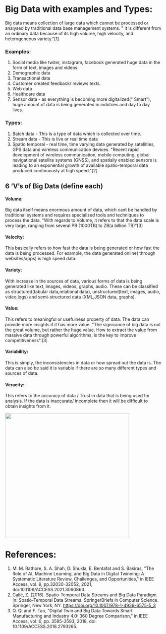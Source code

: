 # Big Data with examples and Types:
 Big data means collection of large data which cannot be processed or analysed by traditional data base management systems.
 " It is different from an ordinary data because of
 its high volume, high velocity, and heterogeneous variety."[1]

 ### Examples:
 1. Social media like twiter, instagram, facebook generated huge data in the form of text, images and videos.
 2. Demographic data
 3. Transactional data
 4. Customer created feedback/ reviews texts.
 5. Web data
 6. Healthcare data
 7. Sensor data - as everything is becoming more digitalized(" Smart"), huge amount of data is being generated in indutries and day to day lives.

 ### Types:
 1. Batch data - This is a type of data which is collected over time.
 2. Stream data - This is live or real time data
 3. Spatio temporal - real time, time varying data generated by satellities, GPS data and wireless communication devices.
 "Recent rapid development of wireless communication, mobile computing, global navigational satellite systems (GNSS), and spatially enabled sensors is leading to an exponential growth of available spatio-temporal data produced continuously at high speed."[2]

## 6 ‘V’s of Big Data (define each) 
#### Volume:
Big data itself means enormous amount of data, which cant be handled by traditional systems and requires specialized tools and techniques to process the data. "With regards to Volume, it refers to that the data scale is very large, ranging from several PB (1000TB) to  ZB(a billion TB)"[3]
#### Velocity:
This basically refers to how fast the data is being generated or how fast the data is being processed. For example, the data generated online( through websites/apps) is high speed data.
#### Variety:
With increase in the sources of data, various forms of data is being generated like text, images, videos, graphs, audio. These can be classified as structured(tabular data,relational data), unstructured(text, images, audio, video,logs) and semi-structured data (XML,JSON data, graphs).
#### Value:
This refers to meaningful or usefulness property of data. The data can provide more insights if it has more value. "The signicance of big data is not the  great volume, but rather the huge value. How to extract the  value from massive data through powerful algorithms, is the key to improve competitiveness".[3]
#### Variability: 
This is simply, the inconsistencies in data or how spread out the data is. The data can also be said it is variable if there are so many different types and sources of data.
#### Veracity: 
This refers to the accuracy of data / Trust in data that is being used for analysis. If the data is inaccurate/ incomplete then it will be difficult to obtain insights from it.

<img src = "https://github.com/SuryaTejaswi1/Assignment1/assets/144848077/24165321-6305-494a-a8c5-abf106eda071" width ="400"/>

# References:
1. M. M. Rathore, S. A. Shah, D. Shukla, E. Bentafat and S. Bakiras, "The Role of AI, 
   Machine Learning, and Big Data in Digital Twinning: A Systematic Literature Review, 
   Challenges, and Opportunities," in IEEE Access, vol. 9, pp.32030-32052, 2021, 
   doi:10.1109/ACCESS.2021.3060863.
2. Galić, Z. (2016). Spatio-Temporal Data Streams and Big Data Paradigm. In: Spatio-Temporal Data Streams.
   SpringerBriefs in Computer Science. Springer, New York, NY. https://doi.org/10.1007/978-1-4939-6575-5_3
3. Q. Qi and F. Tao, "Digital Twin and Big Data Towards Smart Manufacturing and Industry 
   4.0: 360 Degree Comparison," in IEEE Access, vol. 6, pp. 3585-3593, 2018,
   doi: 10.1109/ACCESS.2018.2793265. 

 
